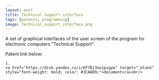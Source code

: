 ```yaml
---
layout: post 
title: Technical support interface
tags: [patents, programming]
image: Technical_support_interface.png
---
```


<!--more-->

A set of graphical interfaces of the user screen of the program for electronic computers "Technical Support".

Patent link below: <br/>

<div>
	
	1.
	<a href="https://disk.yandex.ru/i/KF7Bj3aojpsgyw" target="_blank" style="font-weight: bold; color: #1CAAD9;">document</a><br/>	
</div>
